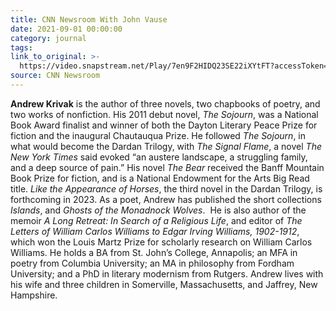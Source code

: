 ```yaml
---
title: CNN Newsroom With John Vause
date: 2021-09-01 00:00:00
category: journal
tags:
link_to_original: >-
  https://video.snapstream.net/Play/7en9F2HIDQ23SE22iXYtFT?accessToken=cveilq8yfuk8f
source: CNN Newsroom
---
```

**Andrew Krivak** is the author of three novels, two chapbooks of poetry, and two works of nonfiction. His 2011 debut novel, *The Sojourn*, was a National Book Award finalist and winner of both the Dayton Literary Peace Prize for fiction and the inaugural Chautauqua Prize. He followed *The Sojourn*, in what would become the Dardan Trilogy, with *The Signal Flame*, a novel *The New York Times* said evoked “an austere landscape, a struggling family, and a deep source of pain.” His novel *The Bear* received the Banff Mountain Book Prize for fiction, and is a National Endowment for the Arts Big Read title. *Like the Appearance of Horses*, the third novel in the Dardan Trilogy, is forthcoming in 2023. As a poet, Andrew has published the short collections *Islands*, and *Ghosts of the Monadnock Wolves*.&nbsp; He is also author of the memoir *A Long Retreat: In Search of a Religious Life*, and editor of *The Letters of William Carlos Williams to Edgar Irving Williams, 1902-1912*, which won the Louis Martz Prize for scholarly research on William Carlos Williams. He holds a BA from St. John’s College, Annapolis; an MFA in poetry from Columbia University; an MA in philosophy from Fordham University; and a PhD in literary modernism from Rutgers. Andrew lives with his wife and three children in Somerville, Massachusetts, and Jaffrey, New Hampshire.

&nbsp;

